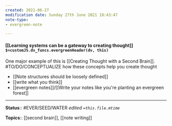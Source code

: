 ```yaml
---
created: 2021-06-27
modification date: Sunday 27th June 2021 18:43:47
note-type: 
- evergreen-note

---
```


#### [[Learning systems can be a gateway to creating thought]] `$=customJS.dv_funcs.evergreenHeader(dv, this)`

One major example of this is [[Creating Thought with a Second Brain]].
#TO/DO/CONCEPTUALIZE how these concepts help you create thought
- [[Note structures should be loosely defined]]
- [[write what you think]]
- [[evergreen notes]]/[[Write your notes like you're planting an evergreen forest]]


---

**Status**:: #EVER/SEED/WATER 
*edited `=this.file.mtime`*

**Topics**:: [[second brain]], [[note writing]] 
	
